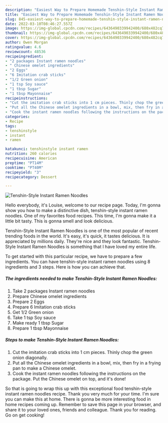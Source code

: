 ```yaml
---
description: "Easiest Way to Prepare Homemade Tenshin-Style Instant Ramen Noodles"
title: "Easiest Way to Prepare Homemade Tenshin-Style Instant Ramen Noodles"
slug: 845-easiest-way-to-prepare-homemade-tenshin-style-instant-ramen-noodles
date: 2022-03-10T08:46:27.557Z
image: https://img-global.cpcdn.com/recipes/6436490339942400/680x482cq70/tenshin-style-instant-ramen-noodles-recipe-main-photo.jpg
thumbnail: https://img-global.cpcdn.com/recipes/6436490339942400/680x482cq70/tenshin-style-instant-ramen-noodles-recipe-main-photo.jpg
cover: https://img-global.cpcdn.com/recipes/6436490339942400/680x482cq70/tenshin-style-instant-ramen-noodles-recipe-main-photo.jpg
author: Owen Morgan
ratingvalue: 4.6
reviewcount: 48536
recipeingredient:
- "2 packages Instant ramen noodles"
- " Chinese omelet ingredients"
- "2 Eggs"
- "6 Imitation crab sticks"
- "1/2 Green onion"
- "1 tsp Soy sauce"
- "1 tbsp Sugar"
- "1 tbsp Mayonnaise"
recipeinstructions:
- "Cut the imitation crab sticks into 1 cm pieces. Thinly chop the green onion diagonally."
- "Put all the Chinese omelet ingredients in a bowl, mix, then fry in a frying pan to make a Chinese omelet."
- "Cook the instant ramen noodles following the instructions on the package. Put the Chinese omelet on top, and it&#39;s done!"
categories:
- Recipe
tags:
- tenshinstyle
- instant
- ramen

katakunci: tenshinstyle instant ramen 
nutrition: 260 calories
recipecuisine: American
preptime: "PT14M"
cooktime: "PT40M"
recipeyield: "3"
recipecategory: Dessert

---
```



![Tenshin-Style Instant Ramen Noodles](https://img-global.cpcdn.com/recipes/6436490339942400/680x482cq70/tenshin-style-instant-ramen-noodles-recipe-main-photo.jpg)

Hello everybody, it's Louise, welcome to our recipe page. Today, I'm gonna show you how to make a distinctive dish, tenshin-style instant ramen noodles. One of my favorites food recipes. This time, I'm gonna make it a little bit tasty. This is gonna smell and look delicious.

Tenshin-Style Instant Ramen Noodles is one of the most popular of recent trending foods in the world. It's easy, it's quick, it tastes delicious. It is appreciated by millions daily. They're nice and they look fantastic. Tenshin-Style Instant Ramen Noodles is something that I have loved my entire life.




To get started with this particular recipe, we have to prepare a few ingredients. You can have tenshin-style instant ramen noodles using 8 ingredients and 3 steps. Here is how you can achieve that.

<!--inarticleads1-->

##### The ingredients needed to make Tenshin-Style Instant Ramen Noodles:

1. Take 2 packages Instant ramen noodles
1. Prepare  Chinese omelet ingredients
1. Prepare 2 Eggs
1. Prepare 6 Imitation crab sticks
1. Get 1/2 Green onion
1. Take 1 tsp Soy sauce
1. Make ready 1 tbsp Sugar
1. Prepare 1 tbsp Mayonnaise




<!--inarticleads2-->

##### Steps to make Tenshin-Style Instant Ramen Noodles:

1. Cut the imitation crab sticks into 1 cm pieces. Thinly chop the green onion diagonally.
1. Put all the Chinese omelet ingredients in a bowl, mix, then fry in a frying pan to make a Chinese omelet.
1. Cook the instant ramen noodles following the instructions on the package. Put the Chinese omelet on top, and it&#39;s done!




So that is going to wrap this up with this exceptional food tenshin-style instant ramen noodles recipe. Thank you very much for your time. I'm sure you can make this at home. There is gonna be more interesting food in home recipes coming up. Remember to save this page in your browser, and share it to your loved ones, friends and colleague. Thank you for reading. Go on get cooking!
